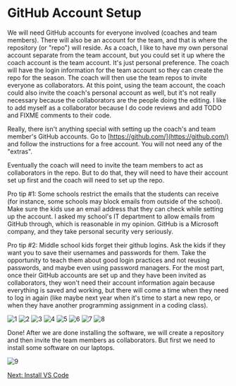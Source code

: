 # GitHub Account Setup

We will need GitHub accounts for everyone involved (coaches and team members). There will also be an account for the team, and that is where the repository (or "repo") will reside. As a coach, I like to have my own personal account separate from the team account, but you could set it up where the coach account is the team account. It's just personal preference. The coach will have the login information for the team account so they can create the repo for the season. The coach will then use the team repos to invite everyone as collaborators. At this point, using the team account, the coach could also invite the coach's personal account as well, but it's not really necessary because the collaborators are the people doing the editing. I like to add myself as a collaborator because I do code reviews and add TODO and FIXME comments to their code.

Really, there isn't anything special with setting up the coach's and team member's GitHub accounts. Go to [https://github.com/](https://github.com/) and follow the instructions for a free account. You will not need any of the "extras". 

Eventually the coach will need to invite the team members to act as collaborators in the repo. But to do that, they will need to have their account set up first and the coach will need to set up the repo.

Pro tip #1: Some schools restrict the emails that the students can receive (for instance, some schools may block emails from outside of the school). Make sure the kids use an email address that they can check while setting up the account. I asked my school's IT department to allow emails from GitHub through, which is reasonable in my opinion. GitHub is a Microsoft company, and they take personal security very seriously.

Pro tip #2: Middle school kids forget their github logins. Ask the kids if they want you to save their usernames and passwords for them. Take the opportunity to teach them about good login practices and not reusing passwords, and maybe even using password managers. For the most part, once their GitHub accounts are set up and they have been invited as collaborators, they won't need their account information again because everything is saved and working, but there will come a time when they need to log in again (like maybe next year when it's time to start a new repo, or when they have another programming assignment in a coding class).

![1](https://github.com/user-attachments/assets/112e1631-7a87-426f-9af2-839ca98349bc)
![2](https://github.com/user-attachments/assets/ba902489-b55f-4ecd-bafd-00bd9a261c4c)
![3](https://github.com/user-attachments/assets/be3db6cd-dc58-4ce8-a58e-909885ad9354)
![4](https://github.com/user-attachments/assets/f970fff5-d630-423c-a373-2cc53139b460)
![5](https://github.com/user-attachments/assets/40e423fe-1ca5-40ce-b835-e9df50cd1728)
![6](https://github.com/user-attachments/assets/5faf900e-dd0e-4bef-a1a6-7d6f6020b41e)
![7](https://github.com/user-attachments/assets/aab7cd44-6c25-41ef-a3b1-6ebef479a280)
![8](https://github.com/user-attachments/assets/3b105a5b-e161-452a-88f0-88a1c6867455)

Done! After we are done installing the software, we will create a repository and then invite the team members as collaborators. But first we need to install some software on our laptops.

![9](https://github.com/user-attachments/assets/bf08a83f-f5f4-4772-886e-a4fff7f16da0)

[Next: Install VS Code](https://github.com/MrGibbage/fll-pybricks-vscode-tutorial/blob/main/install-vs-code.md)
